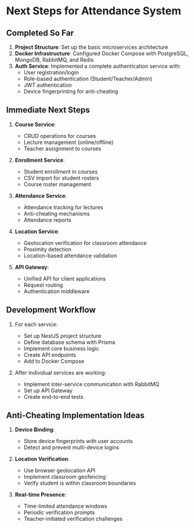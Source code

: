 # Next Steps for Attendance System

## Completed So Far

1. **Project Structure**: Set up the basic microservices architecture
2. **Docker Infrastructure**: Configured Docker Compose with PostgreSQL, MongoDB, RabbitMQ, and Redis
3. **Auth Service**: Implemented a complete authentication service with:
   - User registration/login
   - Role-based authentication (Student/Teacher/Admin)
   - JWT authentication
   - Device fingerprinting for anti-cheating

## Immediate Next Steps

1. **Course Service**:
   - CRUD operations for courses
   - Lecture management (online/offline)
   - Teacher assignment to courses

2. **Enrollment Service**:
   - Student enrollment in courses
   - CSV import for student rosters
   - Course roster management

3. **Attendance Service**:
   - Attendance tracking for lectures
   - Anti-cheating mechanisms
   - Attendance reports

4. **Location Service**:
   - Geolocation verification for classroom attendance
   - Proximity detection
   - Location-based attendance validation

5. **API Gateway**:
   - Unified API for client applications
   - Request routing
   - Authentication middleware

## Development Workflow

1. For each service:
   - Set up NestJS project structure
   - Define database schema with Prisma
   - Implement core business logic
   - Create API endpoints
   - Add to Docker Compose

2. After individual services are working:
   - Implement inter-service communication with RabbitMQ
   - Set up API Gateway
   - Create end-to-end tests

## Anti-Cheating Implementation Ideas

1. **Device Binding**:
   - Store device fingerprints with user accounts
   - Detect and prevent multi-device logins

2. **Location Verification**:
   - Use browser geolocation API
   - Implement classroom geofencing
   - Verify student is within classroom boundaries

3. **Real-time Presence**:
   - Time-limited attendance windows
   - Periodic verification prompts
   - Teacher-initiated verification challenges 